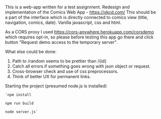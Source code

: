 This is a web-app written for a test assignment.
Redesign and implementation of the Comics Web App - https://xkcd.com/
This should be a part of the interface which is directly connected to comics view (title, navigation, comics, date).
Vanilla javascript, css and html.

As a CORS proxy I used https://cors-anywhere.herokuapp.com/corsdemo which requires opt-in, so please before testing this app go there and click button "Request demo access to the temporary server".

What else could be done:
1) Path to /random seems to be prettier than /{id} 
2) Catch all errors if something goes wrong with json object or request.
3) Cross-browser check and use of css preprocessors.
4) Think of better UX for permanent links.

Starting the project (presumed node.js is installed)

    `npm install
    
    npm run build
    
    node server.js`
  
  


